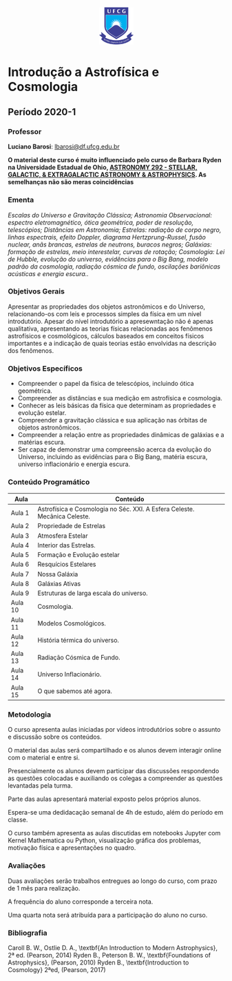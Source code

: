 
# <p align="center"> <img src="./IMAGES/Logo-UFCG.png" width="80" ></p>

# Introdução a Astrofísica e Cosmologia
## Período 2020-1

### Professor
**Luciano Barosi**: lbarosi@df.ufcg.edu.br

**O material deste curso é muito influenciado pelo curso de Barbara Ryden na Universidade Estadual de Ohio, [ASTRONOMY 292 - STELLAR, GALACTIC, & EXTRAGALACTIC ASTRONOMY & ASTROPHYSICS](!http://www.astronomy.ohio-state.edu/~ryden/ast292.html). As semelhanças não são meras coincidências**

### Ementa

*Escalas do Universo e Gravitação Clássica; Astronomia Observacional: espectro eletromagnético, ótica geométrica, poder de resolução, telescópios; Distâncias em Astronomia; Estrelas: radiação de corpo negro, linhas espectrais, efeito Doppler, diagrama Hertzprung-Russel, fusão nuclear, anãs brancas, estrelas de neutrons, buracos negros; Galáxias: formação de estrelas, meio interestelar, curvas de rotação; Cosmologia: Lei de Hubble, evolução do universo, evidências para o Big Bang, modelo padrão da cosmologia, radiação cósmica de fundo, oscilações bariônicas acústicas e energia escura..*

### Objetivos Gerais

Apresentar as propriedades dos objetos astronômicos e do Universo, relacionando-os com leis e processos simples da física em um nível introdutório. Apesar do nível introdutório a apresewntação não é apenas qualitativa, apresentando as teorias físicas relacionadas aos fenômenos astrofísicos e cosmológicos, cálculos baseados em conceitos físicos importantes e a indicação de quais teorias estão envolvidas na descrição dos fenômenos.

### Objetivos Específicos

- Compreender o papel da física de telescópios, incluindo ótica geométrica.
- Compreender as distâncias e sua medição em astrofísica e cosmologia.
- Conhecer as leis básicas da física que determinam as propriedades e evolução estelar.
- Compreender a gravitação clássica e sua aplicação nas órbitas de objetos astronômicos.
- Compreender a relação entre as propriedades dinâmicas de galáxias e a matérias escura.
- Ser capaz de demonstrar uma compreensão acerca da evolução do Universo, incluindo as evidências para o Big Bang, matéria escura, universo inflacionário e energia escura.

### Conteúdo Programático

| Aula | Conteúdo |
|------|----------|
| Aula 1| Astrofísica e Cosmologia no Séc. XXI. A Esfera Celeste. Mecânica Celeste.|
|Aula 2| Propriedade de Estrelas|
|Aula 3| Atmosfera Estelar|
|Aula 4| Interior das Estrelas.|
|Aula 5| Formação e Evolução estelar|
|Aula 6| Resquícios Estelares|
|Aula 7| Nossa Galáxia|
|Aula 8| Galáxias Ativas |
|Aula 9| Estruturas de larga escala do universo.|
|Aula 10| Cosmologia.|
|Aula 11| Modelos Cosmológicos.|
|Aula 12| História térmica do universo.|
|Aula 13| Radiação Cósmica de Fundo.|
|Aula 14| Universo Inflacionário.|
|Aula 15| O que sabemos até agora.|


### Metodologia

O curso apresenta aulas iniciadas por vídeos introdutórios sobre o assunto e discussão sobre os conteúdos.

O material das aulas será compartilhado e os alunos devem interagir online com o material e entre si.

Presencialmente os alunos devem participar das discussões respondendo as questões colocadas e auxiliando os colegas a compreender as questões levantadas pela turma.

Parte das aulas apresentará material exposto pelos próprios alunos.

Espera-se uma dedidacação semanal de 4h de estudo, além do período em classe.

O curso também apresenta as aulas discutidas em notebooks Jupyter com Kernel Mathematica ou Python, visualização gráfica dos problemas, motivação física e apresentações no quadro.

### Avaliações

Duas avaliações serão trabalhos entregues ao longo do curso, com prazo de 1 mês para realização.

A frequência do aluno corresponde a terceira nota.

Uma quarta nota será atribuída para a participação do aluno no curso.

### Bibliografia

Caroll B. W., Ostlie D. A., \textbf{An Introduction to Modern Astrophysics}, 2ª ed. (Pearson, 2014)
Ryden B., Peterson B. W., \textbf{Foundations of Astrophysics}, (Pearson, 2010)
Ryden B., \textbf{Introduction to Cosmology} 2ªed, (Pearson, 2017)

